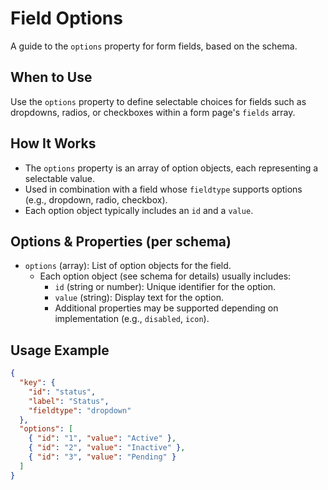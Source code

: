 # Field Options

A guide to the `options` property for form fields, based on the schema.

## When to Use
Use the `options` property to define selectable choices for fields such as dropdowns, radios, or checkboxes within a form page's `fields` array.

## How It Works
- The `options` property is an array of option objects, each representing a selectable value.
- Used in combination with a field whose `fieldtype` supports options (e.g., dropdown, radio, checkbox).
- Each option object typically includes an `id` and a `value`.

## Options & Properties (per schema)
- `options` (array): List of option objects for the field.
  - Each option object (see schema for details) usually includes:
    - `id` (string or number): Unique identifier for the option.
    - `value` (string): Display text for the option.
    - Additional properties may be supported depending on implementation (e.g., `disabled`, `icon`).

## Usage Example
```json
{
  "key": {
    "id": "status",
    "label": "Status",
    "fieldtype": "dropdown"
  },
  "options": [
    { "id": "1", "value": "Active" },
    { "id": "2", "value": "Inactive" },
    { "id": "3", "value": "Pending" }
  ]
}
```